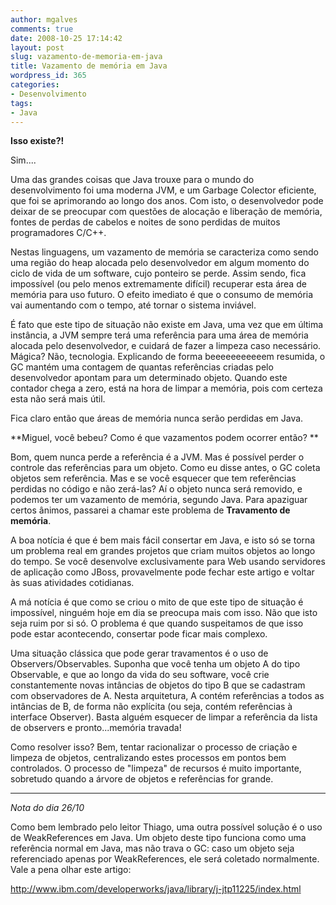 ```yaml
---
author: mgalves
comments: true
date: 2008-10-25 17:14:42
layout: post
slug: vazamento-de-memoria-em-java
title: Vazamento de memória em Java
wordpress_id: 365
categories:
- Desenvolvimento
tags:
- Java
---
```


**Isso existe?!**

Sim....

Uma das grandes coisas que Java trouxe para o mundo do desenvolvimento foi uma moderna JVM, e um Garbage Colector eficiente, que foi se aprimorando ao longo dos anos. Com isto, o desenvolvedor pode deixar de se preocupar com questões de alocação e liberação de memória, fontes de perdas de cabelos e noites de sono perdidas de muitos programadores C/C++.

Nestas linguagens, um vazamento de memória se caracteriza como sendo uma região do heap alocada pelo desenvolvedor em algum momento do ciclo de vida de um software, cujo ponteiro se perde. Assim sendo, fica impossível (ou pelo menos extremamente difícil) recuperar esta área de memória para uso futuro. O efeito imediato é que o consumo de memória vai aumentando com o tempo, até tornar o sistema inviável.

É fato que este tipo de situação não existe em Java, uma vez que em última instância, a JVM sempre terá uma referência para uma área de memória alocada pelo desenvolvedor, e cuidará de fazer a limpeza caso necessário. Mágica? Não, tecnologia. Explicando de forma beeeeeeeeeeem resumida, o GC mantém uma contagem de quantas referências criadas pelo desenvolvedor apontam para um determinado objeto. Quando este contador chega a zero, está na hora de limpar a memória, pois com certeza esta não será mais útil.

Fica claro então que áreas de memória nunca serão perdidas em Java.

**Miguel, você bebeu? Como é que vazamentos podem ocorrer então? **

Bom, quem nunca perde a referência é a JVM. Mas é possível perder o controle das referências para um objeto. Como eu disse antes, o GC coleta objetos sem referência. Mas e se você esquecer que tem referências perdidas no código e não zerá-las? Aí o objeto nunca será removido, e podemos ter um vazamento de memória, segundo Java. Para apaziguar certos ânimos, passarei a chamar este problema de **Travamento de memória**.

A boa notícia é que é bem mais fácil consertar em Java, e isto só se torna um problema real em grandes projetos que criam muitos objetos ao longo do tempo. Se você desenvolve exclusivamente para Web usando servidores de aplicação como JBoss, provavelmente pode fechar este artigo e voltar às suas atividades cotidianas.

A má notícia é que como se criou o mito de que este tipo de situação é impossível, ninguém hoje em dia se preocupa mais com isso. Não que isto seja ruim por si só. O problema é que quando suspeitamos de que isso pode estar acontecendo, consertar pode ficar mais complexo.

Uma situação clássica que pode gerar travamentos é o uso de Observers/Observables. Suponha que você tenha um objeto A do tipo Observable, e que ao longo da vida do seu software, você crie constantemente novas intâncias de objetos do tipo B que se cadastram com observadores de A. Nesta arquitetura, A contém referências a todos as intâncias de B, de forma não explícita (ou seja, contém referências à interface Observer). Basta alguém esquecer de limpar a referência da lista de observers e pronto...memória travada!

Como resolver isso? Bem, tentar racionalizar o processo de criação e limpeza de objetos, centralizando estes processos em pontos bem controlados. O processo de "limpeza" de recursos é muito importante, sobretudo quando a árvore de objetos e referências for grande.

***

*Nota do dia 26/10*

Como bem lembrado pelo leitor Thiago, uma outra possível solução é o uso de WeakReferences em Java. Um objeto deste tipo funciona como uma referência normal em Java, mas não trava o GC: caso um objeto seja referenciado apenas por WeakReferences, ele será coletado normalmente. Vale a pena olhar este artigo:

[http://www.ibm.com/developerworks/java/library/j-jtp11225/index.html ](http://www.ibm.com/developerworks/java/library/j-jtp11225/index.html)
